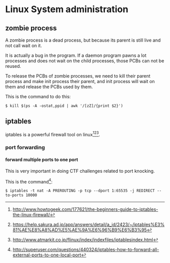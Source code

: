 # Linux System administration

## zombie process
A zombie process is a dead process, but because
its parent is still live and not call wait on it.

It is actually a bug in the program. If a daemon
program pawns a lot processes and does not wait
on the child processes, those PCBs can not be reused.

To release the PCBs of zombie processes, we need to
kill their parent process and make init process their
parent, and init process will wait on them and release
the PCBs used by them.

This is the command to do this:

```
$ kill $(ps -A -ostat,ppid | awk '/[zZ]/{print $2}')
```

## iptables
iptables is a powerful firewall tool on linux[^1][^3][^4].

### port forwarding

#### forward multiple ports to one port
This is very important in doing CTF challenges related to
port knocking.

This is the command[^2]:

```
$ iptables -t nat -A PREROUTING -p tcp --dport 1:65535 -j REDIRECT --to-ports 10000
```

[^1]: http://www.howtogeek.com/177621/the-beginners-guide-to-iptables-the-linux-firewall/
[^2]: http://superuser.com/questions/440324/iptables-how-to-forward-all-external-ports-to-one-local-port
[^3]: https://help.sakura.ad.jp/app/answers/detail/a_id/2423/~/iptables%E3%81%AE%E8%A8%AD%E5%AE%9A%E6%96%B9%E6%B3%95
[^4]: http://www.atmarkit.co.jp/flinux/index/indexfiles/iptablesindex.html

